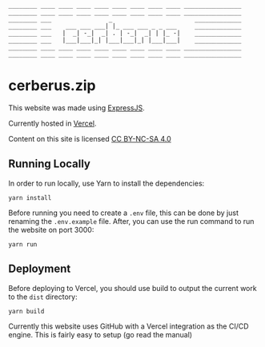 ```
________ ____ ____ ____ ____ ____ ____ ____ ____ ________________
________ ____ ____ ____ ____ ____ ____ ____ ____ ________________
________ ___                _                       _____________
________ ___    ___ ___ ___| |_ ___ ___ _ _ ___     _____________
________ ___   |  _| -_|  _| . | -_|  _| | |_ -|    _____________
________ ___   |___|___|_| |___|___|_| |___|___|    _____________
________ ____ ____ ____ ____ ____ ____ ____ ____ ________________
________ ____ ____ ____ ____ ____ ____ ____ ____ ________________
```

# cerberus.zip
This website was made using [ExpressJS](https://expressjs.com).

Currently hosted in [Vercel](https://vercel.com).

Content on this site is licensed [CC BY-NC-SA 4.0](https://creativecommons.org/licenses/by-nc-sa/4.0/)

## Running Locally

In order to run locally, use Yarn to install the dependencies:

`yarn install`

Before running you need to create a `.env` file, this can be done by just renaming the `.env.example` file. After, you can use the run command to run the website on port 3000:

`yarn run`

## Deployment

Before deploying to Vercel, you should use build to output the current work to the `dist` directory:

`yarn build`

Currently this website uses GitHub with a Vercel integration as the CI/CD engine. This is fairly easy to setup (go read the manual)